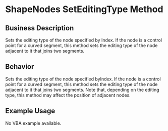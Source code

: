 # ShapeNodes SetEditingType Method

## Business Description
Sets the editing type of the node specified by Index. If the node is a control point for a curved segment, this method sets the editing type of the node adjacent to it that joins two segments.

## Behavior
Sets the editing type of the node specified byIndex. If the node is a control point for a curved segment, this method sets the editing type of the node adjacent to it that joins two segments. Note that, depending on the editing type, this method may affect the position of adjacent nodes.

## Example Usage
No VBA example available.